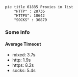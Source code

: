 
```mermaid
pie title 61885 Proxies in list
    "HTTP" : 28736
    "HTTPS": 10642
    "SOCKS" : 30879
```

### Some Info
#### Average Timeout

- mixed: 3.7s
- http: 1.9s
- https: 8.2s
- socks: 5.4s